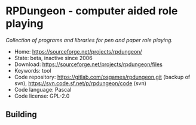 # RPDungeon - computer aided role playing

_Collection of programs and libraries for pen and paper role playing._

- Home: https://sourceforge.net/projects/rpdungeon/
- State: beta, inactive since 2006
- Download: https://sourceforge.net/projects/rpdungeon/files
- Keywords: tool
- Code repository: https://gitlab.com/osgames/rpdungeon.git (backup of svn), https://svn.code.sf.net/p/rpdungeon/code (svn)
- Code language: Pascal
- Code license: GPL-2.0

## Building
